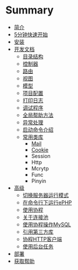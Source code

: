 # Summary

* [简介](README.md)
* [5分钟快速开始](quick-start.md)
* [安装](setup.md)
* [开发文档](docs.md)
  * [目录结构](docs/dir.md)
  * [控制器](docs/controller.md)
  * [路由](docs/router.md)
  * [视图](docs/view.md)
  * [模型](docs/model.md)
  * [项目配置](docs/setting.md)
  * [打印日志](docs/log.md)
  * [调试程序](docs/debug.md)
  * [全局帮助方法](docs/helpers.md)
  * [异常处理](docs/exception.md)
  * [启动命令介绍](docs/bin-cli.md)
  * [常用类库](docs/libs.md)
    * [Mail](docs/libs/mail.md)
    * [Cookie](docs/libs/cookie.md)
    * Session
    * Http
    * Mcrytp
    * Func
    * Pinyin
* [高级](adv.md)
  * [切换服务器运行模式](adv/switch-server-mode.md)
  * [在命令行下运行ePHP](adv/cli-run.md)
  * [使用协程](adv/swoole.md)
  * [关于连接池](adv/conn-pool.md)
  * [使用协程操作MySQL](adv/coroutine-mysql.md)
  * [引用第三方库](adv/3rd-libraries.md)
  * [协程HTTP客户端](adv/coroutine-http.md)
  * [使用后台任务](adv/async-task.md)
* [部署](deploy.md)
* [获取帮助](help.md)

